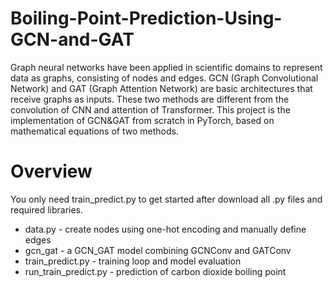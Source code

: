 # Boiling-Point-Prediction-Using-GCN-and-GAT
Graph neural networks have been applied in scientific domains to represent data as graphs, consisting of nodes and edges. GCN (Graph Convolutional Network) and GAT (Graph Attention Network) are basic architectures that receive graphs as inputs. These two methods are different from the convolution of CNN and attention of Transformer. This project is the implementation of GCN&GAT from scratch in PyTorch, based on mathematical equations of two methods.

# Overview
You only need train_predict.py to get started after download all .py files and required libraries.
- data.py - create nodes using one-hot encoding and manually define edges
- gcn_gat - a GCN_GAT model combining GCNConv and GATConv
- train_predict.py - training loop and model evaluation
- run_train_predict.py - prediction of carbon dioxide boiling point
